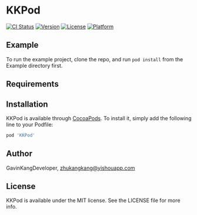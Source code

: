 # KKPod

[![CI Status](https://img.shields.io/travis/GavinKangDeveloper/KKPod.svg?style=flat)](https://travis-ci.org/GavinKangDeveloper/KKPod)
[![Version](https://img.shields.io/cocoapods/v/KKPod.svg?style=flat)](https://cocoapods.org/pods/KKPod)
[![License](https://img.shields.io/cocoapods/l/KKPod.svg?style=flat)](https://cocoapods.org/pods/KKPod)
[![Platform](https://img.shields.io/cocoapods/p/KKPod.svg?style=flat)](https://cocoapods.org/pods/KKPod)

## Example

To run the example project, clone the repo, and run `pod install` from the Example directory first.

## Requirements

## Installation

KKPod is available through [CocoaPods](https://cocoapods.org). To install
it, simply add the following line to your Podfile:

```ruby
pod 'KKPod'
```

## Author

GavinKangDeveloper, zhukangkang@yishouapp.com

## License

KKPod is available under the MIT license. See the LICENSE file for more info.
